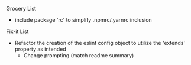 Grocery List
- include package 'rc' to simplify .npmrc/.yarnrc inclusion

Fix-it List
- Refactor the creation of the eslint config object to utilize the 'extends' property as intended
  - Change prompting (match readme summary)
